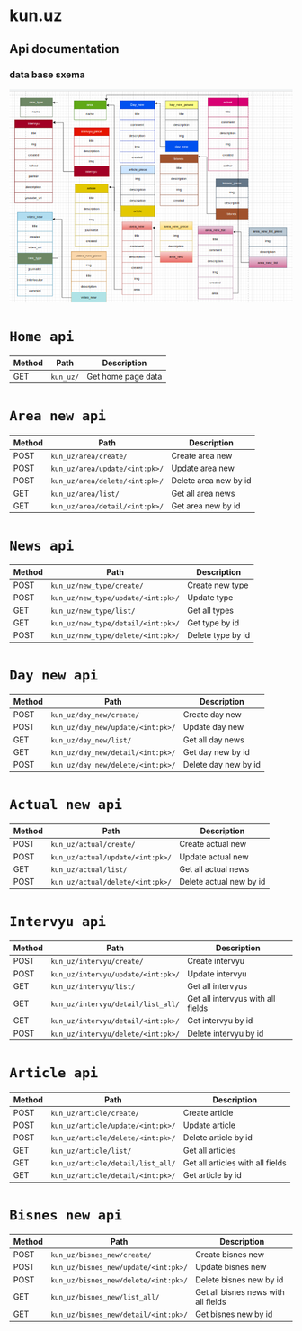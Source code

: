 # kun.uz

## Api documentation

### data base sxema

![alt text](kun_uz_img.png)

# `Home api`

| Method | Path | Description |
| ------ | ------ | ------ |
| GET | `kun_uz/` | Get home page data |



# `Area new api`

| Method | Path | Description |
| ------ | ------ | ------ |
| POST | `kun_uz/area/create/` | Create area new |
| POST | `kun_uz/area/update/<int:pk>/` | Update area new |
| POST | `kun_uz/area/delete/<int:pk>/` | Delete area new by id |
| GET | `kun_uz/area/list/` | Get all area news |
| GET | `kun_uz/area/detail/<int:pk>/` | Get area new by id |


# `News api`

| Method | Path | Description |
| ------ | ------ | ------ |
| POST | `kun_uz/new_type/create/` | Create new type |
| POST | `kun_uz/new_type/update/<int:pk>/` | Update type |
| GET | `kun_uz/new_type/list/` | Get all types |
| GET | `kun_uz/new_type/detail/<int:pk>/` | Get type by id |
| POST | `kun_uz/new_type/delete/<int:pk>/` | Delete type by id |


# `Day new api`

| Method | Path | Description |
| ------ | ------ | ------ |
| POST | `kun_uz/day_new/create/` | Create day new |
| POST | `kun_uz/day_new/update/<int:pk>/` | Update day new |
| GET | `kun_uz/day_new/list/` | Get all day news |
| GET | `kun_uz/day_new/detail/<int:pk>/` | Get day new by id |
| POST | `kun_uz/day_new/delete/<int:pk>/` | Delete day new by id |

# `Actual new api`

| Method | Path | Description |
| ------ | ------ | ------ |
| POST | `kun_uz/actual/create/` | Create actual new |
| POST | `kun_uz/actual/update/<int:pk>/` | Update actual new |
| GET | `kun_uz/actual/list/` | Get all actual news |
| POST | `kun_uz/actual/delete/<int:pk>/` | Delete actual new by id |

# `Intervyu api`

| Method | Path | Description |
| ------ | ------ | ------ |
| POST | `kun_uz/intervyu/create/` | Create intervyu |
| POST | `kun_uz/intervyu/update/<int:pk>/` | Update intervyu |
| GET | `kun_uz/intervyu/list/` | Get all intervyus |
| GET | `kun_uz/intervyu/detail/list_all/` | Get all intervyus with all fields |
| GET | `kun_uz/intervyu/detail/<int:pk>/` | Get intervyu by id |
| POST | `kun_uz/intervyu/delete/<int:pk>/` | Delete intervyu by id |

# `Article api`

| Method | Path | Description |
| ------ | ------ | ------ |
| POST | `kun_uz/article/create/` | Create article |
| POST | `kun_uz/article/update/<int:pk>/` | Update article |
| POST | `kun_uz/article/delete/<int:pk>/` | Delete article by id |
| GET | `kun_uz/article/list/` | Get all articles |
| GET | `kun_uz/article/detail/list_all/` | Get all articles with all fields |
| GET | `kun_uz/article/detail/<int:pk>/` | Get article by id |

# `Bisnes new api`

| Method | Path | Description |
| ------ | ------ | ------ |
| POST | `kun_uz/bisnes_new/create/` | Create bisnes new |
| POST | `kun_uz/bisnes_new/update/<int:pk>/` | Update bisnes new |
| POST | `kun_uz/bisnes_new/delete/<int:pk>/` | Delete bisnes new by id |
| GET | `kun_uz/bisnes_new/list_all/` | Get all bisnes news with all fields |
| GET | `kun_uz/bisnes_new/detail/<int:pk>/` | Get bisnes new by id |



